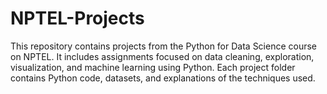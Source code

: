 # NPTEL-Projects
This repository contains projects from the Python for Data Science course on NPTEL. It includes assignments focused on data cleaning, exploration, visualization, and machine learning using Python. Each project folder contains Python code, datasets, and explanations of the techniques used.
